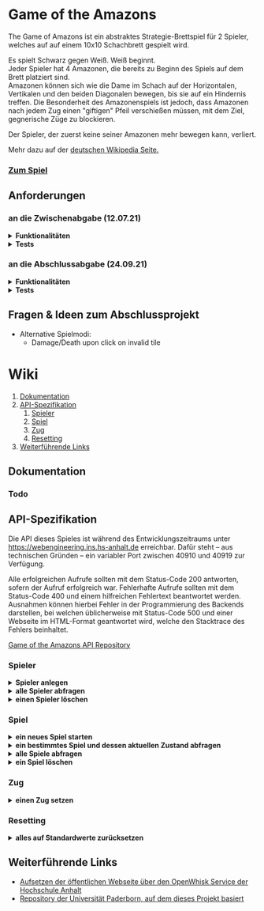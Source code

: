 # Game of the Amazons

The Game of Amazons ist ein abstraktes Strategie-Brettspiel für 2 Spieler, welches auf auf einem 10x10 Schachbrett gespielt wird.

Es spielt Schwarz gegen Weiß. Weiß beginnt.<br>
Jeder Spieler hat 4 Amazonen, die bereits zu Beginn des Spiels auf dem Brett platziert sind.<br>
Amazonen können sich wie die Dame im Schach auf der Horizontalen, Vertikalen und den beiden Diagonalen bewegen, bis sie auf ein Hindernis treffen. Die Besonderheit des Amazonenspiels ist jedoch, dass Amazonen nach jedem Zug einen "giftigen" Pfeil verschießen müssen, mit dem Ziel, gegnerische Züge zu blockieren.

Der Spieler, der zuerst keine seiner Amazonen mehr bewegen kann, verliert.

Mehr dazu auf der [deutschen Wikipedia Seite.](https://de.wikipedia.org/wiki/Amazonen_(Spiel))

### [Zum Spiel](https://webengineering.ins.hs-anhalt.de:40443/api/v1/web/whisk.system/911_master/website/)

## Anforderungen

### an die Zwischenabgabe (12.07.21)

<details>
<summary><b>Funktionalitäten</b></summary>

#### Der Nutzer möchte:

<b>von der Logik:</b>

- [x] dass geprüft wird, ob bereits ein Spiel eröffnet ist:
    - [x] Falls nein, soll automatisch ein neues Spiel erstellt werden
    - [x] Falls ja, soll das Spiel angezeigt werden
- [x] dass geprüft wird, ob bereits Spieler existieren:
    - [x] Falls nein, sollen neue Spieler angelegt werden (einen mit controllable=true und einen mit controllable=false)
    - [x] Falls ja, soll der Spieler den kontrollierbaren Spieler übernehmen und die KI den unkontrollierbaren
- [x] dass ein durchgeführter Zug nach Abschluss an den Server gesendet wird
- [x] dass ein Zug des gegnerischen Spielers vom Server abgefragt wird

<b>von der GUI:</b>

- [x] das gesamte Spielfeld einsehen können
- [x] dass die Figuren beider Spieler deutlich voneinander unterscheidbar sind
- [x] dass der Spieler angezeigt bekommt, wenn er (oder respektive der gegnerische Spieler) am Zug ist
    - [x] dass der Zug des gegnerischen Spielers dem Spieler entsprechend angezeigt wird
- [x] dass der Spieler nach dem Zug einer Figur den Zielpunkt für den Pfeilwurf festlegen kann
- [x] dass der Spieler nur legale Züge durchführen kann
- [x] dass das Spiel endet, sobald ein Spieler nicht mehr ziehen kann

</details>

<details>
<summary><b>Tests</b></summary>

#### Als Entwickler müssen wir für sinnvolle Tests:

- [x] überprüfen, ob ein Spielfeld richtig dargestellt wird
    - [x] indem das Backend gemockt wird und Beispielwerte geladen werden,
    - [x] und das Gerenderte mit einem Snapshot verglichen wird.
- [ ] <del>überprüfen, ob Züge durchgeführt werden können</del>
    - [ ] <del>indem ein Spiel gemockt wird</del>
    - [ ] <del>und via Events ein Zug nachgestellt wird</del>
    - [ ] <del>das Ergebnis mittels eines Snapshot Tests abgeglichen wird</del>
- [ ] <del>überprüfen, ob inkorrekte Züge verboten sind</del>
    - [ ] <del>indem ein gemocktes Spiel initialisiert wird</del>
    - [ ] <del>und ein ungültiger Zug durchgeführt wird</del>
    - [ ] <del>entweder eine ungültige Eingabe simulieren, oder die dafür zuständige Funktion direkt aufrufen</del>
- [ ] <del>überprüfen, ob der Pfeilwurf korrekt gesetzt wird</del>
    - [ ] <del>entweder Snapshot- oder ->Funktionstests<- möglich</del>

</details>

### an die Abschlussabgabe (24.09.21)

<details>
<summary><b>Funktionalitäten</b></summary>

#### Auf der Spiel-Seite möchte der Nutzer:

- [ ] die Zug-Historie einsehen, unzwar
    - [ ] von sich selbst
    - [ ] von seinen Gegnern
- [ ] Pfeile besser unterscheiden können
    - [ ] vom Hintergrund und
    - [ ] seine eigenen von denen der Gegner
- [ ] **bei Sieg und Niederlage eine gesonderte Animation gezeigt bekommen**

#### Auf der Lobby-Seite möchte der Nutzer:
    
- [ ] seinen eigenen Namen frei wählen können
- [ ] **ein Tutorial sehen können, welches kurz das Spielprinzip erklärt**
    - [ ] in Form von GIFs
- [ ] **Mulitplayer-Spiele gegen andere Menschen spielen, indem er**
    - [ ] **laufende Spiele, sowie Informationen zu diesen einsehen kann und**
        - [ ] **diesen als Spieler beitreten kann, sofern noch Plätze frei sind oder**
        - [ ] diesen als Zuschauer beitreten kann
    - [ ] **eigene Spiele erstellen kann und**
        - [ ] ihnen einen Namen geben kann, sowie
        - [ ] Spieler 1 oder 2 oder beide kontrollierbar machen 

#### Weiterhin möchte der Nutzer:

- [ ] **Credits einsehen können. Diese beinhalten:**
    - [ ] Entwicklernamen
    - [ ] Lehrveranstaltung
    - [ ] Semester
    - [ ] Dozenten
    - [ ] das Logo der Hochschule Anhalt
- [ ] **zwischen Dark- und Light-Mode wechseln können**
- [ ] **zwischen deutscher und englischer Sprache wechseln können**
    - [ ] mithilfe von Lokalisierungsdateien
- [ ] wenn gewünscht, Audio-Feedback für seine Aktionen erhalten, unzwar bei(m)
    - [ ] Timer-Tick
    - [ ] Button-Klick
    - [ ] Amazonen picken
    - [ ] Amazonen setzen
    - [ ] Pfeilschüssen
    - [ ] Sieg & Niederlage

</details>

<details>
<summary><b>Tests</b></summary>

#### Als Entwickler müssen wir für sinnvolle Tests:

- [ ] überprüfen, ob Züge durchgeführt werden können
    - [ ] indem ein Spiel gemockt wird
    - [ ] und via Events ein Zug nachgestellt wird
    - [ ] das Ergebnis mittels eines Snapshot Tests abgeglichen wird
- [ ] überprüfen, ob inkorrekte Züge verboten sind
    - [ ] indem ein gemocktes Spiel initialisiert wird
    - [ ] und ein ungültiger Zug durchgeführt wird
    - [ ] entweder eine ungültige Eingabe simulieren, oder die dafür zuständige Funktion direkt aufrufen
- [ ] überprüfen, ob der Pfeilwurf korrekt gesetzt wird
    - [ ] entweder Snapshot- oder ->Funktionstests<- möglich

</details>

## Fragen & Ideen zum Abschlussprojekt

- Alternative Spielmodi:
    - Damage/Death upon click on invalid tile

# Wiki

1. [Dokumentation](##Dokumentation)
2. [API-Spezifikation](##API-Spezifikation)
    1. [Spieler](###Spieler)
    2. [Spiel](###Spiel)
    3. [Zug](###Zug)
    4. [Resetting](###Resetting)
3. [Weiterführende Links](##Weiterführende-Links)

## Dokumentation

### Todo

## API-Spezifikation

Die API dieses Spieles ist während des Entwicklungszeitraums unter https://webengineering.ins.hs-anhalt.de erreichbar.
Dafür steht – aus technischen Gründen – ein variabler Port zwischen 40910 und 40919 zur Verfügung.

Alle erfolgreichen Aufrufe sollten mit dem Status-Code 200 antworten, sofern der Aufruf erfolgreich war.
Fehlerhafte Aufrufe sollten mit dem Status-Code 400 und einem hilfreichen Fehlertext beantwortet werden. Ausnahmen
können hierbei Fehler in der Programmierung des Backends darstellen, bei welchen üblicherweise mit Status-Code 500 und
einer Webseite im HTML-Format geantwortet wird, welche den Stacktrace des Fehlers beinhaltet.

[Game of the Amazons API Repository](https://gitlab.hs-anhalt.de/zwischenprojekte/game-of-the-amazons-service)

### Spieler

<details>
<summary><b>Spieler anlegen</b></summary><br>

`POST: /players/`

#### Parameter:

- `name` (string): Spielername
- `controllable` (boolean): ist der Spieler spielbar oder nicht (computergesteuert)?

Example for requests' body:

```json5
{
    "name":"Spieler1",
    "controllable":true
}

```
#### Response: 200 OK

Response body:
```json5
{
    "name":"Spieler1",
    "controllable":true,
    "playerId":0
}
```

</details>

<details>
<summary><b>alle Spieler abfragen</b></summary><br>

`GET: /players/`

#### Response: 200 OK

Response body:
```json5
{
    "players": [
        {
            "playerId":0,
            "name":"Spieler 1",
            "controllable":true
        },
        {
            "playerId":1,
            "name":"Spieler 2",
            "controllable":false
        }
        // ...
    ]
}
```

</details>

<details>
<summary><b>einen Spieler löschen</b></summary><br>

`DELETE: /players/<id>`

#### Parameter:

- `id` (int): Spieler ID

#### Response: 200 OK

</details>

### Spiel

<details>
<summary><b>ein neues Spiel starten</b></summary><br>

`POST: /games/`

#### Parameter:

- `maxTurnTime` (int): Millisekunden, welche jeder Spieler Zeit hat, um seinen Zug auszuführen
- `initialBoard` (Board): Das Spielbrett, auf welchem das Spiel stattfindet (siehe Body)
- `players` (Array): Liste der Spieler-IDs, welche an diesem Spiel teilnehmen sollen (2 IDs notwendig)

Example for requests' body:

```json5
{
    "maxTurnTime": 60000, // eine Minute
    "players": [
        0,
        1
    ],
    "initialBoard": {
        "gameSizeRows": 10, // Zeilen des Spielbrettes
        "gameSizeColumns": 10, // Spalten des Spielbrettes
        "squares": [ // Liste von Zeilen des Spielbrettes (von 0 bis gameSizeRows - 1)
            // folgende Integer-Werte sind in diesen Arrays erlaubt:
            // 0: Amazone des Spielers mit Index 0 in players
            // 1: Amazone des Spielers mit Index 1 in players
            // -1: leeres Feld
            // -2: Giftpfeil
            [ -1, -1, -1,  1, -1, -1,  1, -1, -1, -1],
            [ -1, -1, -1, -1, -1, -1, -1, -1, -1, -1],
            [ -1, -1, -1, -1, -1, -1, -1, -1, -1, -1],
            [  1, -1, -1, -1, -1, -1, -1, -1, -1,  1],
            [ -1, -1, -1, -1, -1, -1, -1, -1, -1, -1],
            [ -1, -1, -1, -1, -1, -1, -1, -1, -1, -1],
            [  0, -1, -1, -1, -1, -1, -1, -1, -1,  0],
            [ -1, -1, -1, -1, -1, -1, -1, -1, -1, -1],
            [ -1, -1, -1, -1, -1, -1, -1, -1, -1, -1],
            [ -1, -1, -1,  0, -1, -1,  0, -1, -1, -1]
        ]
    }
}
```
#### Response: 200 OK

Response body:
```json5
{
    "gameId": 0,
    "maxTurnTime": 60000,
    "players": [
        {
            "name": "Spieler1",
            "controllable": true
        },
        {
            "name": "Spieler2",
            "controllable": false
        }
    ],
    "initialBoard": {
        "gameSizeRows": 10, // Zeilen des Spielbrettes
        "gameSizeColumns": 10, // Spalten des Spielbrettes
        "squares": [
            [ -1, -1, -1,  1, -1, -1,  1, -1, -1, -1],
            [ -1, -1, -1, -1, -1, -1, -1, -1, -1, -1],
            [ -1, -1, -1, -1, -1, -1, -1, -1, -1, -1],
            [  1, -1, -1, -1, -1, -1, -1, -1, -1,  1],
            [ -1, -1, -1, -1, -1, -1, -1, -1, -1, -1],
            [ -1, -1, -1, -1, -1, -1, -1, -1, -1, -1],
            [  0, -1, -1, -1, -1, -1, -1, -1, -1,  0],
            [ -1, -1, -1, -1, -1, -1, -1, -1, -1, -1],
            [ -1, -1, -1, -1, -1, -1, -1, -1, -1, -1],
            [ -1, -1, -1,  0, -1, -1,  0, -1, -1, -1]
        ]
    }
}
```

</details>

<details>
<summary><b>ein bestimmtes Spiel und dessen aktuellen Zustand abfragen</b></summary><br>

`GET: /games/<id>`

#### Parameter:

- `id` (int): ID des Spiels

#### Response: 200 OK

Response body:
```json5
{
    "gameId": 0,
    "playerId": 0, // Spieler, der gerade am Zug ist
    "turnId": 0, // Index des aktuellen Zuges (zählt von 0)
    "winningPlayer": 0, // optional: gibt an, welcher Spieler gewonnen hat
    "board": { // siehe oben
        // ...
    },
    "maxTurnTime": 60000, // verbleibende Zugzeit
    "enemyTurn": { // der letzte Zug des Gegners
        "move": {
            "start": {
                "row": 3, // Startzeile
                "column": 2, // Startspalte
            },
            "end": {
                "row": 5, // Zielzeile
                "column": 2, // Zielspalte
            }
        },
        "shot": { // Pfeilschuss
            "row": 5, // Zeile des Pfeiles
            "column": 2, // Spalte des Pfeiles
        }
    }
}
```

</details>

<details>
<summary><b>alle Spiele abfragen</b></summary><br>

`GET: /games/`

#### Response: 200 OK

Response body:
```json5
{
    "games": [
        {
            "gameId": 0,
            "initialBoard": { // siehe oben, das initiale Board (nicht der aktuelle Zustand)
                // ...
            },
            "maxTurnTime": 60000, // Zugzeit, welche jeder Spieler zur Verfügung hat
            "winningPlayer": 0, // optional: gibt den Siegspieler an
            "turns": [ // Optional: Liste aller Züge
                {
                    "move": {
                        "start": {
                            "row": 3, // Startzeile der Bewegung
                            "column": 2, // Startspalte der Bewegung
                        },
                        "end": {
                            "row": 5, // Zielzeile der Bewegung
                            "column": 2, // Zielspalte der Bewegung
                        }
                    },
                    "shot": {
                        "row": 3, // Zeile des Pfeilschusses
                        "column": 2, // Spalte des Pfeilschusses
                    }
                },
            ]
        },
        {
            // ...
        }
        // ...
    ]
}
```

</details>

<details>
<summary><b>ein Spiel löschen</b></summary><br>

`DELETE: /games/<id>`

#### Parameter:

- `id` (int): ID des Spiels

#### Response: 200 OK

</details>

### Zug

<details>
<summary><b>einen Zug setzen</b></summary><br>

`POST: /move/<id>`

#### Parameter:

- `id` (int): ID des Spiels

Example for requests' body:
```json5
{
    "move": {
        "start": {
            "row": 3, // Startzeile der Bewegung
            "column": 2, // Startspalte der Bewegung
        },
        "end": {
            "row": 6, // Zielzeile der Bewegung
            "column": 2, // Zielspalte der Bewegung
        }
    },
    "shot": {
        "row": 5, // Zeile des Pfeilschusses
        "column": 2, // Spalte des Pfeilschusses
    }
}
```

#### Response: 200 OK

</details>

### Resetting

<details>
<summary><b>alles auf Standardwerte zurücksetzen</b></summary><br>

`DELETE: /reset/`

#### Response: 200 OK

</details>

## Weiterführende Links

- [Aufsetzen der öffentlichen Webseite über den OpenWhisk Service der Hochschule Anhalt](https://gitlab.hs-anhalt.de/gitlab-integration/userdocumentation/-/blob/master/web-action/Node-Web-Programm.md)
- [Repository der Universität Paderborn, auf dem dieses Projekt basiert](https://github.com/dice-group/Amazons/wiki)

